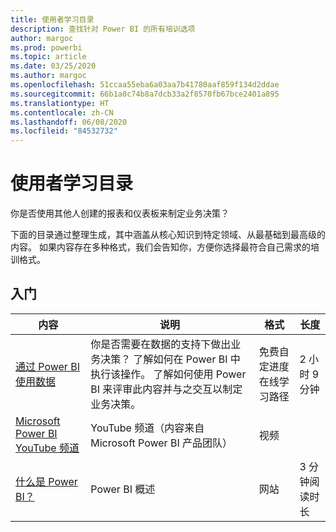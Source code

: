 ```yaml
---
title: 使用者学习目录
description: 查找针对 Power BI 的所有培训选项
author: margoc
ms.prod: powerbi
ms.topic: article
ms.date: 03/25/2020
ms.author: margoc
ms.openlocfilehash: 51ccaa55eba6a03aa7b41780aaf859f134d2ddae
ms.sourcegitcommit: 66b1a0c74b8a7dcb33a2f8570fb67bce2401a895
ms.translationtype: HT
ms.contentlocale: zh-CN
ms.lasthandoff: 06/08/2020
ms.locfileid: "84532732"
---
```

# <a name="consumers-learning-catalog"></a>使用者学习目录

你是否使用其他人创建的报表和仪表板来制定业务决策？ 

下面的目录通过整理生成，其中涵盖从核心知识到特定领域、从最基础到最高级的内容。 如果内容存在多种格式，我们会告知你，方便你选择最符合自己需求的培训格式。

## <a name="get-started"></a>入门<a name="get-started"></a>
| 内容  | 说明  | 格式| 长度  |
|--------------------------------------------------------------------------------------------------|-----------------------------------------------------------------------------------------------------------------------------------------------------------------------------------------|---------------------------------------|-------------------|
| [通过 Power BI 使用数据](https://docs.microsoft.com/learn/paths/consume-data-with-power-bi/) | 你是否需要在数据的支持下做出业务决策？ 了解如何在 Power BI 中执行该操作。 了解如何使用 Power BI 来评审此内容并与之交互以制定业务决策。 | 免费自定进度在线学习路径 | 2 小时 9 分钟  |
| [Microsoft Power BI YouTube 频道](https://www.youtube.com/user/mspowerbi/videos) | YouTube 频道（内容来自 Microsoft Power BI 产品团队）  | 视频  |            |
| [什么是 Power BI？](https://docs.microsoft.com/power-bi/fundamentals/power-bi-overview) | Power BI 概述 | 网站  | 3 分钟阅读时长 |
